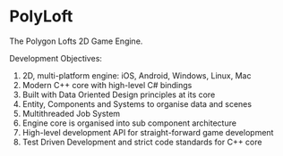 # PolyLoft
The Polygon Lofts 2D Game Engine.

Development Objectives:
1. 2D, multi-platform engine: iOS, Android, Windows, Linux, Mac
2. Modern C++ core with high-level C# bindings
3. Built with Data Oriented Design principles at its core
4. Entity, Components and Systems to organise data and scenes
5. Multithreaded Job System
6. Engine core is organised into sub component architecture
7. High-level development API for straight-forward game development
8. Test Driven Development and strict code standards for C++ core
